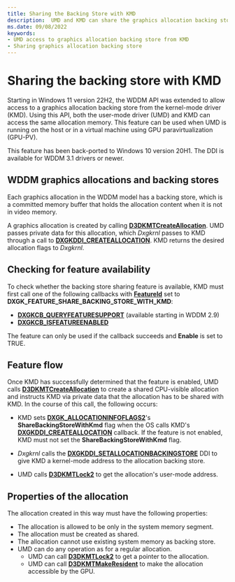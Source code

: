 ```yaml
---
title: Sharing the Backing Store with KMD
description:  UMD and KMD can share the graphics allocation backing store
ms.date: 09/08/2022
keywords:
- UMD access to graphics allocation backing store from KMD
- Sharing graphics allocation backing store
---
```


# Sharing the backing store with KMD

Starting in Windows 11 version 22H2, the WDDM API was extended to allow access to a graphics allocation backing store from the kernel-mode driver (KMD). Using this API, both the user-mode driver (UMD) and KMD can access the same allocation memory. This feature can be used when UMD is running on the host or in a virtual machine using GPU paravirtualization (GPU-PV).

This feature has been back-ported to Windows 10 version 20H1. The DDI is available for WDDM 3.1 drivers or newer.

## WDDM graphics allocations and backing stores

Each graphics allocation in the WDDM model has a backing store, which is a committed memory buffer that holds the allocation content when it is not in video memory.

A graphics allocation is created by calling [**D3DKMTCreateAllocation**](/windows-hardware/drivers/ddi/d3dkmthk/nf-d3dkmthk-d3dkmtcreateallocation). UMD passes private data for this allocation, which *Dxgkrnl* passes to KMD through a call to [**DXGKDDI_CREATEALLOCATION**](/windows-hardware/drivers/ddi/d3dkmddi/nc-d3dkmddi-dxgkddi_createallocation). KMD returns the desired allocation flags to *Dxgkrnl*.

## Checking for feature availability

To check whether the backing store sharing feature is available, KMD must first call one of the following callbacks with [**FeatureId**](/windows-hardware/drivers/ddi/d3dkmddi/ne-d3dkmddi-_dxgk_feature_id) set to **DXGK_FEATURE_SHARE_BACKING_STORE_WITH_KMD**:

* [**DXGKCB_QUERYFEATURESUPPORT**](/windows-hardware/drivers/ddi/d3dkmddi/nc-d3dkmddi-dxgkcb_queryfeaturesupport) (available starting in WDDM 2.9)
* [**DXGKCB_ISFEATUREENABLED**](/windows-hardware/drivers/ddi/d3dkmddi/nc-d3dkmddi-dxgkcb_isfeatureenabled)

The feature can only be used if the callback succeeds and **Enable** is set to TRUE.

## Feature flow

Once KMD has successfully determined that the feature is enabled, UMD calls [**D3DKMTCreateAllocation**](/windows-hardware/drivers/ddi/d3dkmthk/nf-d3dkmthk-d3dkmtcreateallocation) to create a shared CPU-visible allocation and instructs KMD via private data that the allocation has to be shared with KMD. In the course of this call, the following occurs:

* KMD sets [**DXGK_ALLOCATIONINFOFLAGS2**](/windows-hardware/drivers/ddi/d3dkmddi/ns-d3dkmddi-dxgk_allocationinfoflags2)'s **ShareBackingStoreWithKmd** flag when the OS calls KMD's [**DXGKDDI_CREATEALLOCATION**](/windows-hardware/drivers/ddi/d3dkmddi/nc-d3dkmddi-dxgkddi_createallocation) callback. If the feature is not enabled, KMD must not set the **ShareBackingStoreWithKmd** flag.

* *Dxgkrnl* calls the [**DXGKDDI_SETALLOCATIONBACKINGSTORE**](/windows-hardware/drivers/ddi/d3dkmddi/nc-d3dkmddi-dxgkddi_setallocationbackingstore) DDI to give KMD a kernel-mode address to the allocation backing store.

* UMD calls [**D3DKMTLock2**](/windows-hardware/drivers/ddi/d3dkmthk/nf-d3dkmthk-d3dkmtlock2) to get the allocation's user-mode address.

## Properties of the allocation

The allocation created in this way must have the following properties:

* The allocation is allowed to be only in the system memory segment.
* The allocation must be created as shared.
* The allocation cannot use existing system memory as backing store.
* UMD can do any operation as for a regular allocation.
  * UMD can call [**D3DKMTLock2**](/windows-hardware/drivers/ddi/d3dkmthk/nf-d3dkmthk-d3dkmtlock2) to get a pointer to the allocation.
  * UMD can call [**D3DKMTMakeResident**](/windows-hardware/drivers/ddi/d3dkmthk/nf-d3dkmthk-d3dkmtmakeresident) to make the allocation accessible by the GPU.
